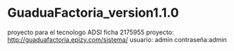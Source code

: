 # GuaduaFactoria_version1.1.0
proyecto para el tecnologo ADSI ficha 2175955 
proyecto: http://guaduafactoria.epizy.com/sistema/
usuario: admin
contraseña:admin

